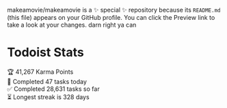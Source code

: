 makeamovie/makeamovie is a ✨ special ✨ repository because its `README.md` (this file) appears on your GitHub profile.
You can click the Preview link to take a look at your changes. darn right ya can

# Todoist Stats

<!-- TODO-IST:START -->
🏆  41,267 Karma Points           
🌸  Completed 47 tasks today           
✅  Completed 28,631 tasks so far           
⏳  Longest streak is 328 days
<!-- TODO-IST:END -->